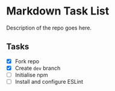 # Markdown Task List

Description of the repo goes here.

## Tasks

- [x] Fork repo
- [x] Create `dev` branch
- [ ] Initialise npm
- [ ] Install and configure ESLint
